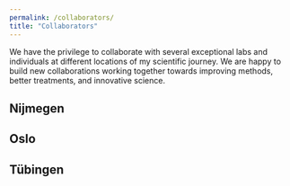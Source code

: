 ```yaml
---
permalink: /collaborators/
title: "Collaborators"
---
```


We have the privilege to collaborate with several exceptional labs and individuals at different locations of my scientific journey. We are happy to build new collaborations working together towards improving methods, better treatments, and innovative science.

## Nijmegen

## Oslo

## Tübingen
